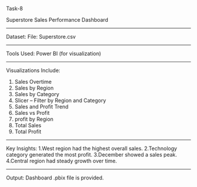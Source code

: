 Task-8

Superstore Sales Performance Dashboard

---

Dataset:
 File: Superstore.csv
 
---

Tools Used:
 Power BI (for visualization)
 
---

Visualizations Include:
1. Sales Overtime
2. Sales by Region
3. Sales by Category
4. Slicer – Filter by Region and Category
5. Sales and Profit Trend
6. Sales vs Profit
7. profit by Region
8. Total Sales
9. Total Profit

---

Key Insights:
 1.West region had the highest overall sales.
 2.Technology category generated the most profit.
 3.December showed a sales peak.
 4.Central region had steady growth over time.

---

Output:
 Dashboard .pbix file is provided.
